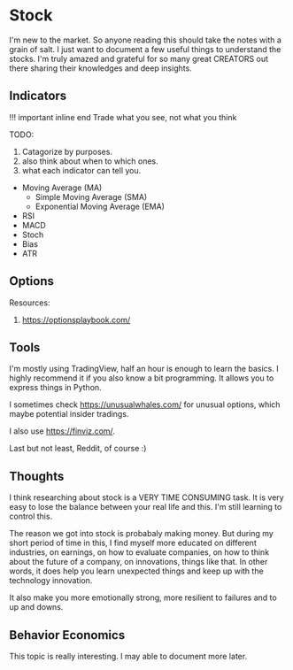 # Stock

I'm new to the market.
So anyone reading this should take the notes with a grain of salt.
I just want to document a few useful things to understand the stocks.
I'm truly amazed and grateful for so many great CREATORS out there
sharing their knowledges and deep insights.

## Indicators

!!! important inline end
    Trade what you see, not what you think

TODO:
1. Catagorize by purposes.
2. also think about when to which ones.
3. what each indicator can tell you.

- Moving Average (MA)
    - Simple Moving Average (SMA)
    - Exponential Moving Average (EMA)
- RSI
- MACD
- Stoch
- Bias
- ATR

## Options

Resources:

1. https://optionsplaybook.com/

## Tools

I'm mostly using TradingView, half an hour is enough to learn the basics.
I highly recommend it if you also know a bit programming. It allows you
to express things in Python.

I sometimes check https://unusualwhales.com/ for unusual options,
which maybe potential insider tradings.

I also use https://finviz.com/.

Last but not least, Reddit, of course :)

## Thoughts

I think researching about stock is a VERY TIME CONSUMING task.
It is very easy to lose the balance between your real life and this.
I'm still learning to control this.

The reason we got into stock is probabaly making money.
But during my short period of time in this,
I find myself more educated on different industries, on earnings,
on how to evaluate companies, on how to think about the future of a company,
on innovations, things like that.
In other words, it does help you learn unexpected things and keep up with the technology innovation.

It also make you more emotionally strong, more resilient to failures and to up and downs.

## Behavior Economics
This topic is really interesting.
I may able to document more later.
